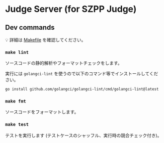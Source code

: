 # Judge Server (for SZPP Judge)

## Dev commands

:bulb: 詳細は [Makefile](./Makefile) を確認してください。

###  `make lint`
ソースコードの静的解析やフォーマットチェックをします。

実行には `golangci-lint` を使うので以下のコマンド等でインストールしてください。

```sh
go install github.com/golangci/golangci-lint/cmd/golangci-lint@latest
```

### `make fmt`
ソースコードをフォーマットします。


### `make test`
テストを実行します (テストケースのシャッフル、実行時の競合チェック付き)。
